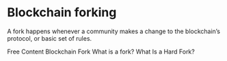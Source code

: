 # Blockchain forking

A fork happens whenever a community makes a change to the blockchain’s protocol, or basic set of rules.

<ResourceGroupTitle>Free Content</ResourceGroupTitle>
<BadgeLink colorScheme='yellow' badgeText='Read' href='https://en.wikipedia.org/wiki/Fork_(blockchain)'>Blockchain Fork</BadgeLink>
<BadgeLink colorScheme='yellow' badgeText='Read' href='https://www.coinbase.com/learn/crypto-basics/what-is-a-fork'>What is a fork?</BadgeLink>
<BadgeLink colorScheme='yellow' badgeText='Read' href='https://www.investopedia.com/terms/h/hard-fork.asp'>What Is a Hard Fork?</BadgeLink>

